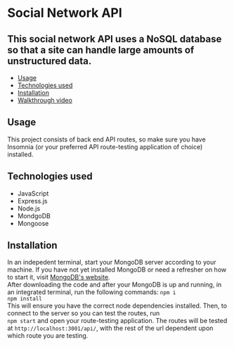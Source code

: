 # Social Network API

## This social network API uses a NoSQL database so that a site can handle large amounts of unstructured data.

- [Usage](#usage)
- [Technologies used](#technologies-used)
- [Installation](#installation)
- [Walkthrough video](#walkthrough-video)

## Usage
This project consists of back end API routes, so make sure you have Insomnia (or your preferred API route-testing application of choice) installed.

## Technologies used
- JavaScript
- Express.js
- Node.js
- MondgoDB
- Mongoose

## Installation
In an indepedent terminal, start your MongoDB server according to your machine. If you have not yet installed MongoDB or need a refresher on how to start it, visit [MongoDB's website](https://www.mongodb.com/docs/manual/administration/install-community/).<br>
After downloading the code and after your MongoDB is up and running, in an integrated terminal, run the following commands:
`npm i`<br>
`npm install`<br>
This will ensure you have the correct node dependencies installed. Then, to connect to the server so you can test the routes, run<br> `npm start` and open your route-testing application. The routes will be tested at `http://localhost:3001/api/`, with the rest of the url dependent upon which route you are testing.
